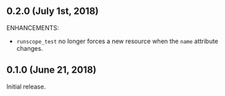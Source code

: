 ## 0.2.0 (July 1st, 2018)
ENHANCEMENTS:
* `runscope_test` no longer forces a new resource when the `name` attribute changes.

## 0.1.0 (June 21, 2018)

Initial release.


